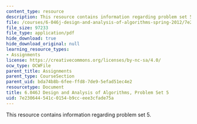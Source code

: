 ```yaml
---
content_type: resource
description: This resource contains information regarding problem set 5.
file: /courses/6-046j-design-and-analysis-of-algorithms-spring-2012/7e230644541c0154b9cceee3cfade75a_MIT6_046JS12_ps5.pdf
file_size: 97233
file_type: application/pdf
hide_download: true
hide_download_original: null
learning_resource_types:
- Assignments
license: https://creativecommons.org/licenses/by-nc-sa/4.0/
ocw_type: OCWFile
parent_title: Assignments
parent_type: CourseSection
parent_uid: bda74b8b-6fee-ffd8-7de9-5efad51ec4e2
resourcetype: Document
title: 6.046J Design and Analysis of Algorithms, Problem Set 5
uid: 7e230644-541c-0154-b9cc-eee3cfade75a
---
```

This resource contains information regarding problem set 5.